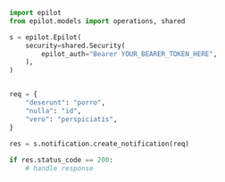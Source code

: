<!-- Start SDK Example Usage -->
```python
import epilot
from epilot.models import operations, shared

s = epilot.Epilot(
    security=shared.Security(
        epilot_auth="Bearer YOUR_BEARER_TOKEN_HERE",
    ),
)


req = {
    "deserunt": "porro",
    "nulla": "id",
    "vero": "perspiciatis",
}
    
res = s.notification.create_notification(req)

if res.status_code == 200:
    # handle response
```
<!-- End SDK Example Usage -->
